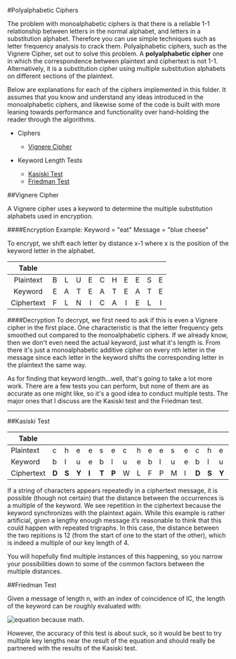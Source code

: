 #Polyalphabetic Ciphers

The problem with monoalphabetic ciphers is that there is a reliable 1-1 relationship between letters in the normal alphabet, and letters in a substitution alphabet.  Therefore you can use simple techniques such as letter frequency analysis to crack them.  Polyalphabetic ciphers, such as the Vignere Cipher, set out to solve this problem.
A **polyalphabetic cipher** one in which the correspondence between plaintext and ciphertext is not 1-1.  Alternatively, it is a substitution cipher using multiple substitution alphabets on different sections of the plaintext.

Below are explanations for each of the ciphers implemented in this folder.  It assumes that you know and understand any ideas introduced in the monoalphabetic ciphers, and likewise some of the code is built with more leaning towards performance and functionality over hand-holding the reader through the algorithms.

* Ciphers
   * [Vignere Cipher](https://github.com/MovieStiles/Cryptography/tree/master/Polyalphabetic#vignere-cipher)

* Keyword Length Tests
   * [Kasiski Test](https://github.com/MovieStiles/Cryptography/tree/master/Polyalphabetic#kasiski-test)
   * [Friedman Test](https://github.com/MovieStiles/Cryptography/tree/master/Polyalphabetic#friedman-test)

##Vignere Cipher

A Vignere cipher uses a keyword to determine the multiple substitution alphabets used in encryption.

####Encryption Example: Keyword = "eat"  Message = "blue cheese"

To encrypt, we shift each letter by distance x-1 where x is the position of the keyword letter in the alphabet.

|Table       |   |   |   |   |   |   |   |   |   |   |
|:----------:|:-:|:-:|:-:|:-:|:-:|:-:|:-:|:-:|:-:|:-:|
| Plaintext  | B | L | U | E | C | H | E | E | S | E |
| Keyword    | E | A | T | E | A | T | E | A | T | E |
| Ciphertext | F | L | N | I | C | A | I | E | L | I |

####Decryption
To decrypt, we first need to ask if this is even a Vignere cipher in the first place.
One characteristic is that the letter frequency gets smoothed out compared to the monoalphabetic ciphers.  If we already know, then we don't even need the actual keyword, just what it's length is.
From there it's just a monoalphabetic additive cipher on every nth letter in the message since each letter in the keyword shifts the corresponding letter in the plaintext the same way.

As for finding that keyword length...well, that's going to take a lot more work.  There are a few tests you can perform, but none of them are as accurate as one might like, so it's a good idea to conduct multiple tests.  The major ones that I discuss are the Kasiski test and the Friedman test.

---

##Kasiski Test

| Table | | | | | | | | | | | | | | | | | | |
| --- | --- | --- | --- | --- | --- | --- | --- | --- | --- | --- | --- | --- | --- | --- | --- | --- | --- | --- |
| Plaintext | c | h | e | e | s | e | c | h | e | e | s | e | c | h | e | e | s | e |
| Keyword | b | l | u | e | b | l | u | e | b | l | u | e | b | l | u | e | b | l |
| Ciphertext | **D** | **S** | **Y** | **I** | **T** | **P** | W | L | F | P | M | I | **D** | **S** | **Y** | **I** | **T** | **P** |

If a string of characters appears repeatedly in a ciphertext message, it is possible (though not certain) that the distance between the occurrences is a multiple of the keyword.  We see repetition in the ciphertext because the keyword synchronizes with the plaintext again.  While this example is rather artificial, given a lengthy enough message it’s reasonable to think that this could happen with repeated trigraphs.
In this case, the distance between the two repitions is 12 (from the start of one to the start of the other), which is indeed a multiple of our key length of 4.

You will hopefully find multiple instances of this happening, so you narrow your possibilities down to some of the common factors between the multiple distances.

##Friedman Test

Given a message of length n, with an index of coincidence of IC, the length of the keyword can be roughly evaluated with:

![equation](http://i.imgur.com/ddsjBkf.png) because math.

However, the accuracy of this test is about suck, so it would be best to try multiple key lengths near the result of the equation and should really be partnered with the results of the Kasiski test.